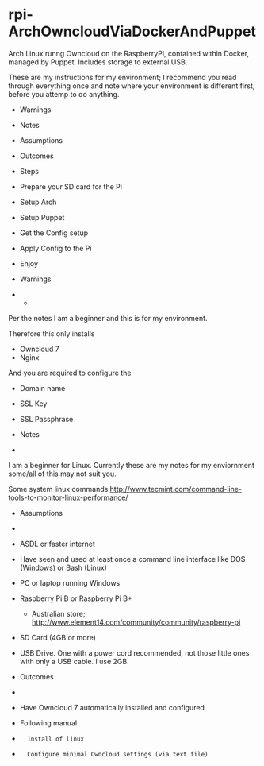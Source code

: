 rpi-ArchOwncloudViaDockerAndPuppet
==================================

Arch Linux runng Owncloud on the RaspberryPi, contained within Docker, managed by Puppet. Includes storage to external USB.

These are my instructions for my environment; I recommend you read through everything once and note where your environment is different first, before you attemp to do anything.

- Warnings
- Notes
- Assumptions
- Outcomes
- Steps
- 	Prepare your SD card for the Pi
- 	Setup Arch
- 	Setup Puppet
- 	Get the Config setup
- 	Apply Config to the Pi
- 	Enjoy


- Warnings
- -
Per the notes I am a beginner and this is for my environment.

Therefore this only installs
- Owncloud 7
- Nginx

And you are required to configure the
- Domain name
- SSL Key
- SSL Passphrase

- Notes
- 
I am a beginner for Linux.  Currently these are my notes for my enviornment some/all of this may not suit you.

Some system linux commands  http://www.tecmint.com/command-line-tools-to-monitor-linux-performance/

- Assumptions
-
- ASDL or faster internet
-	Have seen and used at least once a command line interface like DOS (Windows) or Bash (Linux)
-	PC or laptop running Windows
- Raspberry Pi B or Raspberry Pi B+
	- Australian store; http://www.element14.com/community/community/raspberry-pi
- SD Card (4GB or more)
- USB Drive.  One with a power cord recommended, not those little ones with only a USB cable. I use 2GB.

- Outcomes
-
- Have Owncloud 7 automatically installed and configured
- 	Following manual
- 		Install of linux
- 		Configure minimal Owncloud settings (via text file)
